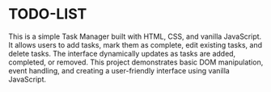 # TODO-LIST
 This is a simple Task Manager built with HTML, CSS, and vanilla JavaScript. It allows users to add tasks, mark them as complete, edit existing tasks, and delete tasks. The interface dynamically updates as tasks are added, completed, or removed. This project demonstrates basic DOM manipulation, event handling, and creating a user-friendly interface using vanilla JavaScript.
